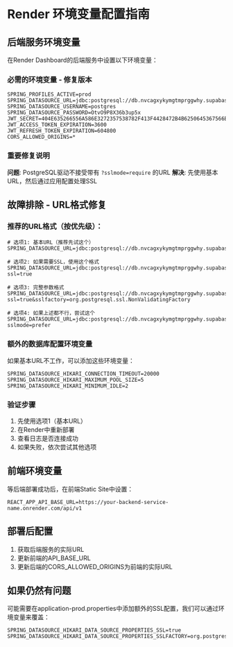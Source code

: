 # Render 环境变量配置指南

## 后端服务环境变量

在Render Dashboard的后端服务中设置以下环境变量：

### 必需的环境变量 - 修复版本

```
SPRING_PROFILES_ACTIVE=prod
SPRING_DATASOURCE_URL=jdbc:postgresql://db.nvcagxykymgtmprggwhy.supabase.co:5432/postgres
SPRING_DATASOURCE_USERNAME=postgres
SPRING_DATASOURCE_PASSWORD=OtvO9P8X36b3up5x
JWT_SECRET=404E635266556A586E3272357538782F413F4428472B4B6250645367566B5970
JWT_ACCESS_TOKEN_EXPIRATION=3600
JWT_REFRESH_TOKEN_EXPIRATION=604800
CORS_ALLOWED_ORIGINS=*
```

### 重要修复说明

**问题**: PostgreSQL驱动不接受带有 `?sslmode=require` 的URL
**解决**: 先使用基本URL，然后通过应用配置处理SSL

## 故障排除 - URL格式修复

### 推荐的URL格式（按优先级）：

```
# 选项1: 基本URL（推荐先试这个）
SPRING_DATASOURCE_URL=jdbc:postgresql://db.nvcagxykymgtmprggwhy.supabase.co:5432/postgres

# 选项2: 如果需要SSL，使用这个格式
SPRING_DATASOURCE_URL=jdbc:postgresql://db.nvcagxykymgtmprggwhy.supabase.co:5432/postgres?ssl=true

# 选项3: 完整参数格式
SPRING_DATASOURCE_URL=jdbc:postgresql://db.nvcagxykymgtmprggwhy.supabase.co:5432/postgres?ssl=true&sslfactory=org.postgresql.ssl.NonValidatingFactory

# 选项4: 如果上述都不行，尝试这个
SPRING_DATASOURCE_URL=jdbc:postgresql://db.nvcagxykymgtmprggwhy.supabase.co:5432/postgres?sslmode=prefer
```

### 额外的数据库配置环境变量

如果基本URL不工作，可以添加这些环境变量：

```
SPRING_DATASOURCE_HIKARI_CONNECTION_TIMEOUT=20000
SPRING_DATASOURCE_HIKARI_MAXIMUM_POOL_SIZE=5
SPRING_DATASOURCE_HIKARI_MINIMUM_IDLE=2
```

### 验证步骤

1. 先使用选项1（基本URL）
2. 在Render中重新部署
3. 查看日志是否连接成功
4. 如果失败，依次尝试其他选项

## 前端环境变量

等后端部署成功后，在前端Static Site中设置：

```
REACT_APP_API_BASE_URL=https://your-backend-service-name.onrender.com/api/v1
```

## 部署后配置

1. 获取后端服务的实际URL
2. 更新前端的API_BASE_URL
3. 更新后端的CORS_ALLOWED_ORIGINS为前端的实际URL

## 如果仍然有问题

可能需要在application-prod.properties中添加额外的SSL配置，我们可以通过环境变量来覆盖：

```
SPRING_DATASOURCE_HIKARI_DATA_SOURCE_PROPERTIES_SSL=true
SPRING_DATASOURCE_HIKARI_DATA_SOURCE_PROPERTIES_SSLFACTORY=org.postgresql.ssl.NonValidatingFactory
``` 
